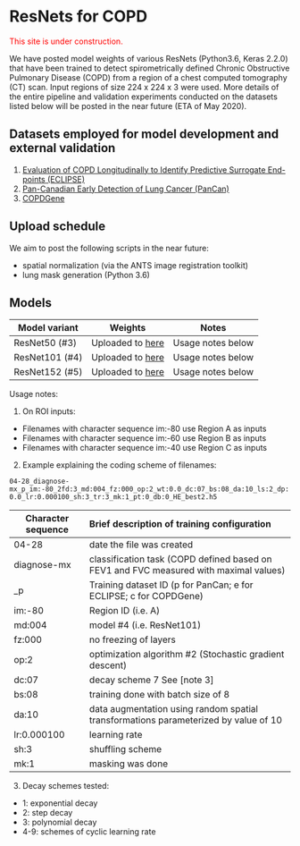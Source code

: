 # ResNets for COPD

<span style="color:red">This site is under construction.</span>

We have posted model weights of various ResNets (Python3.6, Keras 2.2.0) that have been trained to detect spirometrically defined Chronic Obstructive Pulmonary Disease (COPD) from a region of a chest computed tomography (CT) scan. Input regions of size 224 x 224 x 3 were used. More details of the entire pipeline and validation experiments conducted on the datasets listed below will be posted in the near future (ETA of May 2020).

## Datasets employed for model development and external validation 
1. [Evaluation of COPD Longitudinally to Identify Predictive Surrogate End-points (ECLIPSE)](http://eclipse-copd.com)
2. [Pan-Canadian Early Detection of Lung Cancer (PanCan)](https://www.tfri.ca/our-research/research-project/early-detection-of-lung-cancer---a-pan-canadian-study)
3. [COPDGene](http://www.copdgene.org/)

## Upload schedule ## 
We aim to post the following scripts in the near future:
- spatial normalization (via the ANTS image registration toolkit)
- lung mask generation (Python 3.6)

## Models

| Model variant        | Weights           |  Notes  |
| ------------- |-------------| -----|
| ResNet50  (#3)  | Uploaded to [here](https://drive.google.com/drive/u/5/folders/1nrT9MfkIMXCon9YYzRfdVwFNH7dlGdZA) | Usage notes below |
| ResNet101 (#4)     |   Uploaded to [here](https://drive.google.com/drive/u/5/folders/1nrT9MfkIMXCon9YYzRfdVwFNH7dlGdZA)   |  Usage notes below  |
| ResNet152 (#5)     |    Uploaded to [here](https://drive.google.com/drive/u/5/folders/1nrT9MfkIMXCon9YYzRfdVwFNH7dlGdZA)  |   Usage notes below |

Usage notes:
1. On ROI inputs:

- Filenames with character sequence im:-80 use Region A as inputs
- Filenames with character sequence im:-60 use Region B as inputs
- Filenames with character sequence im:-40 use Region C as inputs

2. Example explaining the coding scheme of filenames:

```04-28_diagnose-mx_p_im:-80_2fd:3_md:004_fz:000_op:2_wt:0.0_dc:07_bs:08_da:10_ls:2_dp:0.0_lr:0.000100_sh:3_tr:3_mk:1_pt:0_db:0_HE_best2.h5```

| Character sequence  | Brief description of training configuration |
| ------------- |:-------------|
| 04-28  |  date the file was created |
| diagnose-mx | classification task (COPD defined based on FEV1 and FVC measured with maximal values) |
| \_p | Training dataset ID (p for PanCan; e for ECLIPSE; c for COPDGene) |
| im:-80 | Region ID (i.e. A) |
| md:004 | model #4 (i.e. ResNet101) |
| fz:000 | no freezing of layers|
| op:2| optimization algorithm #2 (Stochastic gradient descent) |
| dc:07 | decay scheme 7 See [note 3] |
| bs:08 | training done with batch size of 8|
| da:10 | data augmentation using random spatial transformations parameterized by value of 10 |
| lr:0.000100 | learning rate |
| sh:3 | shuffling scheme |
| mk:1 | masking was done|


3. Decay schemes tested:
- 1: exponential decay
- 2: step decay
- 3: polynomial decay
- 4-9: schemes of cyclic learning rate
